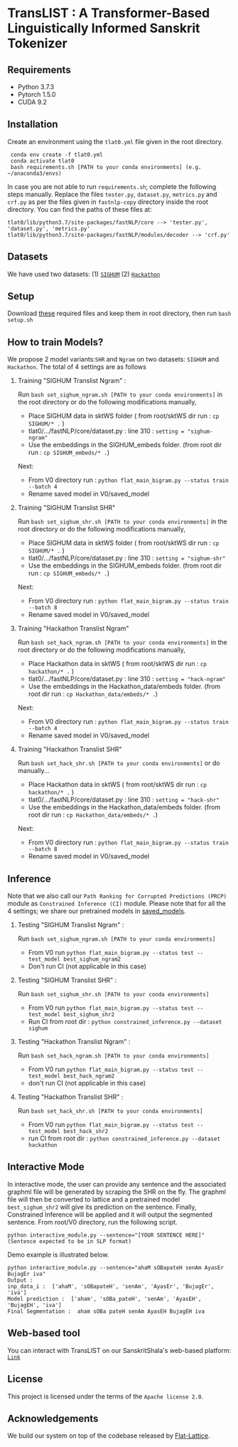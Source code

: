 # TransLIST : A Transformer-Based Linguistically Informed Sanskrit Tokenizer

## Requirements
* Python 3.7.3
* Pytorch 1.5.0
* CUDA 9.2


## Installation
Create an environment using the `tlat0.yml` file given in the root directory.
```
 conda env create -f tlat0.yml
 conda activate tlat0
 bash requirements.sh [PATH to your conda environments] (e.g. ~/anaconda3/envs)
 ```
In case you are not able to run `requirements.sh`; complete the following steps manually. Replace the files `tester.py`, `dataset.py`, `metrics.py` and `crf.py` as per the files given in `fastnlp-copy` directory inside the root directory. You can find the paths of these files at:
```
tlat0/lib/python3.7/site-packages/fastNLP/core --> 'tester.py', 'dataset.py', 'metrics.py'
tlat0/lib/python3.7/site-packages/fastNLP/modules/decoder --> 'crf.py'
```

## Datasets
We have used two datasets: (1) [`SIGHUM`](https://zenodo.org/record/803508#.YRdZ43UzaXJ) (2) [`Hackathon`](https://sanskritpanini.github.io/dataset.html)

## Setup
Download [these](https://drive.google.com/drive/folders/1SCU_MwzePYai0ymAE3B5xuC8JhBZlxMd?usp=sharing) required files and keep them in root directory, then run ```bash setup.sh```

## How to train Models?
We propose 2 model variants:`SHR` and `Ngram` on two datasets: `SIGHUM` and `Hackathon`. The total of 4 settings are as follows

1. Training "SIGHUM Translist Ngram" : 

	Run ```bash set_sighum_ngram.sh [PATH to your conda environments]``` in the root directory or do the following modifications manually,
	- Place SIGHUM data in sktWS folder ( from root/sktWS dir run : ```cp SIGHUM/* .``` )
	- tlat0/.../fastNLP/core/dataset.py : line 310 : ```setting = "sighum-ngram"```
	- Use the embeddings in the SIGHUM_embeds folder. (from root dir run : ```cp SIGHUM_embeds/* .```)
	
	Next:
	- From V0 directory run : ```python flat_main_bigram.py --status train --batch 4```
	- Rename saved model in V0/saved_model


2. Training "SIGHUM Translist SHR"
	
	Run ```bash set_sighum_shr.sh [PATH to your conda environments]``` in the root directory or do the following modifications manually,
	- Place SIGHUM data in sktWS folder ( from root/sktWS dir run : ```cp SIGHUM/* .``` )
	- tlat0/.../fastNLP/core/dataset.py : line 310 : ```setting = "sighum-shr"```
	- Use the embeddings in the SIGHUM_embeds folder. (from root dir run : ```cp SIGHUM_embeds/* .```)
	
	Next:
	- From V0 directory run : ```python flat_main_bigram.py --status train --batch 8```
	- Rename saved model in V0/saved_model
	
3. Training "Hackathon Translist Ngram"
	
	Run ```bash set_hack_ngram.sh [PATH to your conda environments]``` in the root directory or do the following modifications manually,
	- Place Hackathon data in sktWS ( from root/sktWS dir run : ```cp hackathon/* .``` )
	- tlat0/.../fastNLP/core/dataset.py : line 310 : ```setting = "hack-ngram"```
	- Use the embeddings in the Hackathon_data/embeds folder. (from root dir run : ```cp Hackathon_data/embeds/* .```)
	
	Next:
	- From V0 directory run : ```python flat_main_bigram.py --status train --batch 4```
	- Rename saved model in V0/saved_model

4. Training "Hackathon Translist SHR"
	
	Run ```bash set_hack_shr.sh [PATH to your conda environments]``` or do manually...
	- Place Hackathon data in sktWS ( from root/sktWS dir run : ```cp hackathon/* .``` )
	- tlat0/.../fastNLP/core/dataset.py : line 310 : ```setting = "hack-shr"```
	- Use the embeddings in the Hackathon_data/embeds folder. (from root dir run : ```cp Hackathon_data/embeds/* .```)
	
	Next:
	- From V0 directory run : ```python flat_main_bigram.py --status train --batch 8```
	- Rename saved model in V0/saved_model

    
## Inference
Note that we also call our `Path Ranking for Corrupted Predictions (PRCP)` module as `Constrained Inference (CI)` module. Please note that for all the 4 settings; we share our pretrained models in [saved_models](https://drive.google.com/file/d/11RP9TqrO3-dUuPSCNa9GWEGOPcaFVv1h/view?usp=sharing).

1. Testing "SIGHUM Translist Ngram" :
	
	Run ```bash set_sighum_ngram.sh [PATH to your conda environments]```
	- From V0 run ```python flat_main_bigram.py --status test --test_model best_sighum_ngram2```
	- Don't run CI (not applicable in this case)
    
2. Testing "SIGHUM Translist SHR" :
	
	Run ```bash set_sighum_shr.sh [PATH to your conda environments]```
	- From V0 run ```python flat_main_bigram.py --status test --test_model best_sighum_shr2```
	- Run CI from root dir : ```python constrained_inference.py --dataset sighum```

3. Testing "Hackathon Translist Ngram" :
	
	Run ```bash set_hack_ngram.sh [PATH to your conda environments]```
	- From V0 run ```python flat_main_bigram.py --status test --test_model best_hack_ngram2```
	- don't run CI (not applicable in this case)
    
4. Testing "Hackathon Translist SHR" :
	
	Run ```bash set_hack_shr.sh [PATH to your conda environments]```
	- From V0 run ```python flat_main_bigram.py --status test --test_model best_hack_shr2```
	- run CI from root dir : ```python constrained_inference.py --dataset hackathon``` 

		
## Interactive Mode 
In interactive mode, the user can provide any sentence and the associated graphml file will be generated by scraping the SHR on the fly. The graphml file will then be converted to lattice and a pretrained model `best_sighum_shr2` will give its prediction on the sentence. Finally, Constrained Inference will be applied and it will output the segmented sentence. From root/V0 directory, run the following script.

```
python interactive_module.py --sentence="[YOUR SENTENCE HERE]" (Sentence expected to be in SLP format)
```

Demo example is illustrated below. 
```
python interactive_module.py --sentence="ahaM sOBapateH senAm AyasEr BujagEr iva"
Output : 
inp_data_i :  ['ahaM', 'sOBapateH', 'senAm', 'AyasEr', 'BujagEr', 'iva']
Model prediction :  ['aham', 'sOBa_pateH', 'senAm', 'AyasEH', 'BujagEH', 'iva']
Final Segmentation :  aham sOBa pateH senAm AyasEH BujagEH iva
```

## Web-based tool
You can interact with TransLIST on our SanskritShala's web-based platform: [`Link`](https://cnerg.iitkgp.ac.in/translist/)

## License
This project is licensed under the terms of the `Apache license 2.0`.


## Acknowledgements
We build our system on top of the codebase released by [Flat-Lattice](https://github.com/LeeSureman/Flat-Lattice-Transformer).
